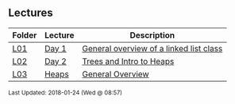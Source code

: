 ## Lectures
| Folder | Lecture | Description|
 | ------------|------------|------------|
 | [L01](./L03) | [ Day 1 ](./L03) | [ General overview of a linked list class](./L03) |
 | [L02](./L03) | [ Day 2 ](./L03) | [ Trees and Intro to Heaps](./L03) |
 | [L03](./L03) | [ Heaps ](./L03) | [ General Overview](./L03) |

<sup>Last Updated: 2018-01-24 (Wed @ 08:57)</sup>